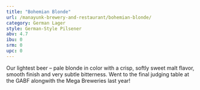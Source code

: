 ```yaml
---
title: "Bohemian Blonde"
url: /manayunk-brewery-and-restaurant/bohemian-blonde/
category: German Lager
style: German-Style Pilsener
abv: 4.7
ibu: 0
srm: 0
upc: 0
---
```

Our lightest beer – pale blonde in color with a crisp, softly sweet malt flavor, smooth finish and very subtle bitterness. Went to the final judging table at the GABF alongwith the Mega Breweries last year!
